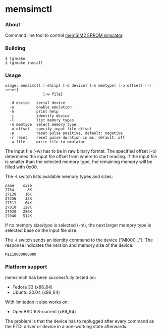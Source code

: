 memsimctl
=========

### About

Command line tool to control
[memSIM2 EPROM simulator](http://momik.pl/memsim.htm).

### Building

    $ (g)make
    $ (g)make install

### Usage

    usage: memsimctl [-ehilp] [-d device] [-m memtype] [-o offset] [-r reset]
                     [-w file]
    
      -d device   serial device
      -e          enable emulation
      -h          print help
      -i          identify device
      -l          list memory types
      -m memtype  select memory type
      -o offset   specify input file offset
      -p          reset pulse positive, default: negative
      -r reset    reset pulse duration in ms, default: off
      -w file     write file to emulator

The input file (-w) has to be in raw binary format. The specified
offset (-o) determines the input file offset from where to start
reading. If the input file is smaller than the selected memory type,
the remaining memory will be filled with 0x00.

The -l switch lists available memory types and sizes:

    name    size
    2764      8K
    27128    16K
    27256    32K
    27512    64K
    27010   128K
    27020   256K
    27040   512K

If no memory size/type is selected (-m), the next larger memory type
is selected base on the input file size.

The -i switch sends an identify command to the device
("MI000..."). The response indicates the version and memory size of
the device:

    MI110000000000

### Platform support

memsimctl has been successfully tested on:

 * Fedora 33 (x86_64)
 * Ubuntu 20.04 (x86_64)
 
With limitation it also works on:

 * OpenBSD 6.8-current (x86_64)
 
The problem is that the device has to replugged after every command as
the FTDI driver or device in a non-working state afterwards.
